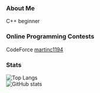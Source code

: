 ### About Me
C++ beginner



### Online Programming Contests
CodeForce [martinc1194](https://codeforces.com/contests/with/martinc1194)


### Stats

![Top Langs](https://github-readme-stats.vercel.app/api/top-langs/?username=martin1194&layout=compact)  
![GitHub stats](https://github-readme-stats.vercel.app/api?username=martin1194&count_private=true)



<!--
**martin1194/martin1194** is a ✨ _special_ ✨ repository because its `README.md` (this file) appears on your GitHub profile.

Here are some ideas to get you started:

- 🔭 I’m currently working on ...
- 🌱 I’m currently learning ...
- 👯 I’m looking to collaborate on ...
- 🤔 I’m looking for help with ...
- 💬 Ask me about ...
- 📫 How to reach me: ...
- 😄 Pronouns: ...
- ⚡ Fun fact: ...
-->


<!--
**martin1194/martin1194** is a ✨ _special_ ✨ repository because its `README.md` (this file) appears on your GitHub profile.

Here are some ideas to get you started:

- 🔭 I’m currently working on ...
- 🌱 I’m currently learning ...
- 👯 I’m looking to collaborate on ...
- 🤔 I’m looking for help with ...
- 💬 Ask me about ...
- 📫 How to reach me: ...
- 😄 Pronouns: ...
- ⚡ Fun fact: ...
-->
